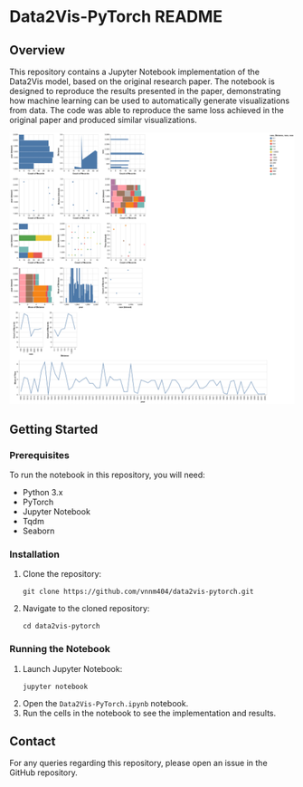 # Data2Vis-PyTorch README

## Overview

This repository contains a Jupyter Notebook implementation of the Data2Vis model, based on the original research paper. The notebook is designed to reproduce the results presented in the paper, demonstrating how machine learning can be used to automatically generate visualizations from data. The code was able to reproduce the same loss achieved in the original paper and produced similar visualizations.

![visualization](outputs/visualization.png)

## Getting Started

### Prerequisites

To run the notebook in this repository, you will need:

- Python 3.x
- PyTorch
- Jupyter Notebook
- Tqdm
- Seaborn

### Installation

1. Clone the repository:
   ```
   git clone https://github.com/vnnm404/data2vis-pytorch.git
   ```
2. Navigate to the cloned repository:
   ```
   cd data2vis-pytorch
   ```

### Running the Notebook

1. Launch Jupyter Notebook:
   ```
   jupyter notebook
   ```
2. Open the `Data2Vis-PyTorch.ipynb` notebook.
3. Run the cells in the notebook to see the implementation and results.

## Contact

For any queries regarding this repository, please open an issue in the GitHub repository.
